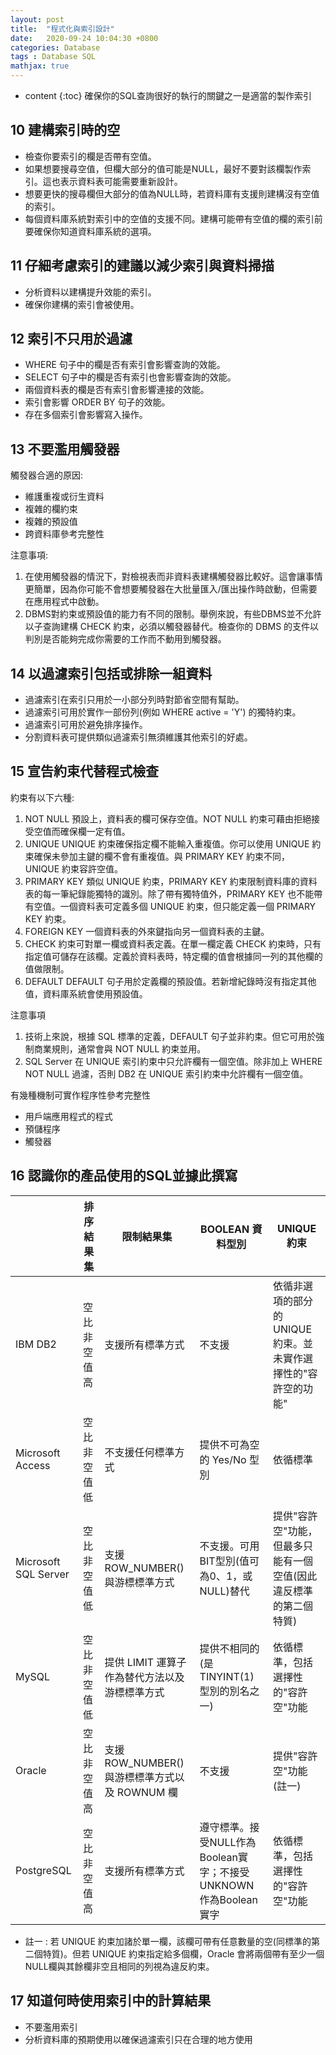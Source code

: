 ```yaml
---
layout: post
title:  "程式化與索引設計"
date:   2020-09-24 10:04:30 +0800
categories: Database
tags : Database SQL
mathjax: true
---
```

* content 
{:toc}
確保你的SQL查詢很好的執行的關鍵之一是適當的製作索引



## 10 建構索引時的空
* 檢查你要索引的欄是否帶有空值。
* 如果想要搜尋空值，但欄大部分的值可能是NULL，最好不要對該欄製作索引。這也表示資料表可能需要重新設計。
* 想要更快的搜尋欄但大部分的值為NULL時，若資料庫有支援則建構沒有空值的索引。
* 每個資料庫系統對索引中的空值的支援不同。建構可能帶有空值的欄的索引前要確保你知道資料庫系統的選項。
## 11 仔細考慮索引的建議以減少索引與資料掃描
* 分析資料以建構提升效能的索引。
* 確保你建構的索引會被使用。
## 12 索引不只用於過濾
* WHERE 句子中的欄是否有索引會影響查詢的效能。
* SELECT 句子中的欄是否有索引也會影響查詢的效能。
* 兩個資料表的欄是否有索引會影響連接的效能。
* 索引會影響 ORDER BY 句子的效能。
* 存在多個索引會影響寫入操作。
## 13 不要濫用觸發器
觸發器合適的原因:
* 維護重複或衍生資料
* 複雜的欄約束
* 複雜的預設值
* 跨資料庫參考完整性

注意事項:
1. 在使用觸發器的情況下，對檢視表而非資料表建構觸發器比較好。這會讓事情更簡單，因為你可能不會想要觸發器在大批量匯入/匯出操作時啟動，但需要在應用程式中啟動。
2. DBMS對約束或預設值的能力有不同的限制。舉例來說，有些DBMS並不允許以子查詢建構 CHECK 約束，必須以觸發器替代。檢查你的 DBMS 的支件以判別是否能夠完成你需要的工作而不動用到觸發器。
## 14 以過濾索引包括或排除一組資料
* 過濾索引在索引只用於一小部分列時對節省空間有幫助。
* 過濾索引可用於實作一部份列(例如 WHERE active = 'Y') 的獨特約束。
* 過濾索引可用於避免排序操作。
* 分割資料表可提供類似過濾索引無須維護其他索引的好處。
## 15 宣告約束代替程式檢查
約束有以下六種:
1. NOT NULL
    預設上，資料表的欄可保存空值。NOT NULL 約束可藉由拒絕接受空值而確保欄一定有值。
2. UNIQUE
    UNIQUE 約束確保指定欄不能輸入重複值。你可以使用 UNIQUE 約束確保未參加主鍵的欄不會有重複值。與 PRIMARY KEY 約束不同， UNIQUE 約束容許空值。
3. PRIMARY KEY
    類似 UNIQUE 約束，PRIMARY KEY 約束限制資料庫的資料表的每一筆紀錄能獨特的識別。除了帶有獨特值外，PRIMARY KEY 也不能帶有空值。一個資料表可定義多個 UNIQUE 約束，但只能定義一個 PRIMARY KEY 約束。
4. FOREIGN KEY
    一個資料表的外來鍵指向另一個資料表的主鍵。
5. CHECK
    約束可對單一欄或資料表定義。在單一欄定義 CHECK 約束時，只有指定值可儲存在該欄。定義於資料表時，特定欄的值會根據同一列的其他欄的值做限制。
6. DEFAULT
    DEFAULT 句子用於定義欄的預設值。若新增紀錄時沒有指定其他值，資料庫系統會使用預設值。

注意事項
1. 技術上來說，根據 SQL 標準的定義，DEFAULT 句子並非約束。但它可用於強制商業規則，通常會與 NOT NULL 約束並用。
2. SQL Server 在 UNIQUE 索引約束中只允許欄有一個空值。除非加上 WHERE NOT NULL 過濾，否則 DB2 在 UNIQUE 索引約束中允許欄有一個空值。

有幾種機制可實作程序性參考完整性
* 用戶端應用程式的程式
* 預儲程序
* 觸發器
## 16 認識你的產品使用的SQL並據此撰寫



|  | 排序結果集 | 限制結果集 | BOOLEAN 資料型別 | UNIQUE 約束 |
| -------- | -------- | -------- | ---- | ---- |
| IBM DB2 | 空比非空值高 | 支援所有標準方式 | 不支援 | 依循非選項的部分的 UNIQUE 約束。並未實作選擇性的"容許空的功能" | 
| Microsoft Access | 空比非空值低 | 不支援任何標準方式 | 提供不可為空的 Yes/No 型別 | 依循標準 | 
| Microsoft SQL Server | 空比非空值低 | 支援 ROW_NUMBER() 與游標標準方式 | 不支援。可用BIT型別(值可為0、1，或NULL)替代 | 提供"容許空"功能，但最多只能有一個空值(因此違反標準的第二個特質) | 
| MySQL | 空比非空值低 | 提供 LIMIT 運算子作為替代方法以及游標標準方式 | 提供不相同的(是TINYINT(1)型別的別名之一) | 依循標準，包括選擇性的"容許空"功能 | 
| Oracle | 空比非空值高 | 支援 ROW_NUMBER() 與游標標準方式以及 ROWNUM 欄 | 不支援 | 提供"容許空"功能(註一) | 
| PostgreSQL | 空比非空值高 | 支援所有標準方式 | 遵守標準。接受NULL作為Boolean實字；不接受UNKNOWN作為Boolean實字 | 依循標準，包括選擇性的"容許空"功能 | 

* 註一 : 若 UNIQUE 約束加諸於單一欄，該欄可帶有任意數量的空(同標準的第二個特質)。但若 UNIQUE 約束指定給多個欄，Oracle 會將兩個帶有至少一個NULL欄與其餘欄非空且相同的列視為違反約束。

## 17 知道何時使用索引中的計算結果
* 不要濫用索引
* 分析資料庫的預期使用以確保過濾索引只在合理的地方使用